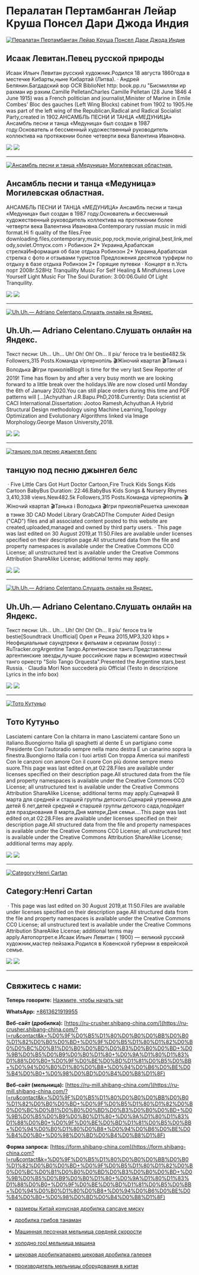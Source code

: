 # Пералатан Пертамбанган Лейар Круша Понсел Дари Джода Индия

<a href="https://swt.shibang-china.com/?l=ru&img&k=%D0%9F%D0%B5%D1%80%D0%B0%D0%BB%D0%B0%D1%82%D0%B0%D0%BD+%D0%9F%D0%B5%D1%80%D1%82%D0%B0%D0%BC%D0%B1%D0%B0%D0%BD%D0%B3%D0%B0%D0%BD+%D0%9B%D0%B5%D0%B9%D0%B0%D1%80+%D0%9A%D1%80%D1%83%D1%88%D0%B0+%D0%9F%D0%BE%D0%BD%D1%81%D0%B5%D0%BB+%D0%94%D0%B0%D1%80%D0%B8+%D0%94%D0%B6%D0%BE%D0%B4%D0%B0+%D0%98%D0%BD%D0%B4%D0%B8%D1%8F" target="_blank">![Пералатан Пертамбанган Лейар Круша Понсел Дари Джода Индия](http://static.shibang-china.com/all-800x300/715.jpg)</a>

## Исаак Левитан.Певец русской природы
Исаак Ильич Левитан русский художник.Родился 18 августа 1860года в местечке Кибарты,ныне Кибартай (Литва).&nbsp;&#0183;&#32;Андрей Белянин.Багдадский вор OCR BiblioNet http: book.pp.ru &quot;Бисмилляи ир рахман ир рэхим.Camille PelletanCharles Camille Pelletan (28 June 1846 4 June 1915) was a French politician and journalist,Minister of Marine in Emile Combes' Bloc des gauches (Left Wing Blocks) cabinet from 1902 to 1905.He was part of the left wing of the Republican,Radical and Radical Socialist Party,created in 1902.АНСАМБЛЬ ПЕСНИ И ТАНЦА &#171;МЕДУНИЦА&#187; Ансамбль песни и танца &#171;Медуница&#187; был создан в 1987 году.Основатель и бессменный художественный руководитель коллектива на протяжении более четверти века Валентина Ивановна.


<a href="https://whatsapp.shibangsoft.com/WhatsApp.php" target="_blank" title="WhatsApp">![](http://static.shibang-china.com/icon/whatsapp.png)</a> <a href="https://swt.shibang-china.com/?l=ru&icon&k=%D0%9F%D0%B5%D1%80%D0%B0%D0%BB%D0%B0%D1%82%D0%B0%D0%BD+%D0%9F%D0%B5%D1%80%D1%82%D0%B0%D0%BC%D0%B1%D0%B0%D0%BD%D0%B3%D0%B0%D0%BD+%D0%9B%D0%B5%D0%B9%D0%B0%D1%80+%D0%9A%D1%80%D1%83%D1%88%D0%B0+%D0%9F%D0%BE%D0%BD%D1%81%D0%B5%D0%BB+%D0%94%D0%B0%D1%80%D0%B8+%D0%94%D0%B6%D0%BE%D0%B4%D0%B0+%D0%98%D0%BD%D0%B4%D0%B8%D1%8F" target="_blank">![](http://static.shibang-china.com/icon/chat-ru.png)</a>

---

<a href="https://swt.shibang-china.com/?l=ru&img&k=%D0%9F%D0%B5%D1%80%D0%B0%D0%BB%D0%B0%D1%82%D0%B0%D0%BD+%D0%9F%D0%B5%D1%80%D1%82%D0%B0%D0%BC%D0%B1%D0%B0%D0%BD%D0%B3%D0%B0%D0%BD+%D0%9B%D0%B5%D0%B9%D0%B0%D1%80+%D0%9A%D1%80%D1%83%D1%88%D0%B0+%D0%9F%D0%BE%D0%BD%D1%81%D0%B5%D0%BB+%D0%94%D0%B0%D1%80%D0%B8+%D0%94%D0%B6%D0%BE%D0%B4%D0%B0+%D0%98%D0%BD%D0%B4%D0%B8%D1%8F" target="_blank">![Ансамбль песни и танца &#171;Медуница&#187; Могилевская областная.](http://static.shibang-china.com/all-800x300/301.jpg)</a>

## Ансамбль песни и танца &#171;Медуница&#187; Могилевская областная.
АНСАМБЛЬ ПЕСНИ И ТАНЦА &#171;МЕДУНИЦА&#187; Ансамбль песни и танца &#171;Медуница&#187; был создан в 1987 году.Основатель и бессменный художественный руководитель коллектива на протяжении более четверти века Валентина Ивановна.Contemporary russian music in midi format.Hi fi quality of the files.Free downloading.files,contemporary,music,pop,rock,movie,original,best,link,melody,soviet.Отпуск.com › Робинзон 2* Украина,Арабатская стрелкаИнформация об базе отдыха Робинзон 2* Украина,Арабатская стрелка с фото и отзывами туристов Предложения десятков турфирм по отдыху в базе отдыха Робинзон 2* Горящие путевки&nbsp;&#0183;&#32;Концерт в п.Усть порт 2008г.528Hz Tranquility Music For Self Healing &amp; Mindfulness Love Yourself Light Music For The Soul Duration: 3:00:06.Guild Of Light Tranquility.


<a href="https://whatsapp.shibangsoft.com/WhatsApp.php" target="_blank" title="WhatsApp">![](http://static.shibang-china.com/icon/whatsapp.png)</a> <a href="https://swt.shibang-china.com/?l=ru&icon&k=%D0%9F%D0%B5%D1%80%D0%B0%D0%BB%D0%B0%D1%82%D0%B0%D0%BD+%D0%9F%D0%B5%D1%80%D1%82%D0%B0%D0%BC%D0%B1%D0%B0%D0%BD%D0%B3%D0%B0%D0%BD+%D0%9B%D0%B5%D0%B9%D0%B0%D1%80+%D0%9A%D1%80%D1%83%D1%88%D0%B0+%D0%9F%D0%BE%D0%BD%D1%81%D0%B5%D0%BB+%D0%94%D0%B0%D1%80%D0%B8+%D0%94%D0%B6%D0%BE%D0%B4%D0%B0+%D0%98%D0%BD%D0%B4%D0%B8%D1%8F" target="_blank">![](http://static.shibang-china.com/icon/chat-ru.png)</a>

---

<a href="https://swt.shibang-china.com/?l=ru&img&k=%D0%9F%D0%B5%D1%80%D0%B0%D0%BB%D0%B0%D1%82%D0%B0%D0%BD+%D0%9F%D0%B5%D1%80%D1%82%D0%B0%D0%BC%D0%B1%D0%B0%D0%BD%D0%B3%D0%B0%D0%BD+%D0%9B%D0%B5%D0%B9%D0%B0%D1%80+%D0%9A%D1%80%D1%83%D1%88%D0%B0+%D0%9F%D0%BE%D0%BD%D1%81%D0%B5%D0%BB+%D0%94%D0%B0%D1%80%D0%B8+%D0%94%D0%B6%D0%BE%D0%B4%D0%B0+%D0%98%D0%BD%D0%B4%D0%B8%D1%8F" target="_blank">![Uh.Uh.— Adriano Celentano.Слушать онлайн на Яндекс.](http://static.shibang-china.com/all-800x300/596.jpg)</a>

## Uh.Uh.— Adriano Celentano.Слушать онлайн на Яндекс.
Текст песни: Uh… Uh… Uh! Oh! Oh! Oh… Il piu' feroce tra le bestie482.5k Followers,315 Posts.Команда vipтернопіль 🎬Жіночий квартал 🎬Танька і Володька 🎬Ігри приколівBlogIt is time for the very last Sew Reporter of 2019! Time has flown by and after a very busy month we are looking forward to a little break over the holidays.We are now closed until Monday the 6th of January 2020.You can still place orders during this time and PDF patterns will […]Achyuthan J.R.Bapu.PhD,2018.Currently: Data scientist at CACI International.Dissertation: Jootoo Ramesh,Achyuthan.A Hybrid Structural Design methodology using Machine Learning,Topology Optimization and Evolutionary Algorithms linked via Image Morphology.George Mason University,2018.


<a href="https://whatsapp.shibangsoft.com/WhatsApp.php" target="_blank" title="WhatsApp">![](http://static.shibang-china.com/icon/whatsapp.png)</a> <a href="https://swt.shibang-china.com/?l=ru&icon&k=%D0%9F%D0%B5%D1%80%D0%B0%D0%BB%D0%B0%D1%82%D0%B0%D0%BD+%D0%9F%D0%B5%D1%80%D1%82%D0%B0%D0%BC%D0%B1%D0%B0%D0%BD%D0%B3%D0%B0%D0%BD+%D0%9B%D0%B5%D0%B9%D0%B0%D1%80+%D0%9A%D1%80%D1%83%D1%88%D0%B0+%D0%9F%D0%BE%D0%BD%D1%81%D0%B5%D0%BB+%D0%94%D0%B0%D1%80%D0%B8+%D0%94%D0%B6%D0%BE%D0%B4%D0%B0+%D0%98%D0%BD%D0%B4%D0%B8%D1%8F" target="_blank">![](http://static.shibang-china.com/icon/chat-ru.png)</a>

---

<a href="https://swt.shibang-china.com/?l=ru&img&k=%D0%9F%D0%B5%D1%80%D0%B0%D0%BB%D0%B0%D1%82%D0%B0%D0%BD+%D0%9F%D0%B5%D1%80%D1%82%D0%B0%D0%BC%D0%B1%D0%B0%D0%BD%D0%B3%D0%B0%D0%BD+%D0%9B%D0%B5%D0%B9%D0%B0%D1%80+%D0%9A%D1%80%D1%83%D1%88%D0%B0+%D0%9F%D0%BE%D0%BD%D1%81%D0%B5%D0%BB+%D0%94%D0%B0%D1%80%D0%B8+%D0%94%D0%B6%D0%BE%D0%B4%D0%B0+%D0%98%D0%BD%D0%B4%D0%B8%D1%8F" target="_blank">![танцую под песню джынгел белс](http://static.shibang-china.com/all-800x300/1453.jpg)</a>

## танцую под песню джынгел белс
&nbsp;&#0183;&#32;Five Little Cars Got Hurt Doctor Cartoon,Fire Truck Kids Songs Kids Cartoon BabyBus Duration: 22:46.BabyBus Kids Songs &amp; Nursery Rhymes 3,410,338 views.New482.5k Followers,315 Posts.Команда vipтернопіль 🎬Жіночий квартал 🎬Танька і Володька 🎬Ігри приколівРешетка шнековая в тэнке 3D CAD Model Library GrabCADThe Computer Aided Design (&quot;CAD&quot;) files and all associated content posted to this website are created,uploaded,managed and owned by third party users.&nbsp;&#0183;&#32;This page was last edited on 30 August 2019,at 11:50.Files are available under licenses specified on their description page.All structured data from the file and property namespaces is available under the Creative Commons CC0 License; all unstructured text is available under the Creative Commons Attribution ShareAlike License; additional terms may apply.


<a href="https://whatsapp.shibangsoft.com/WhatsApp.php" target="_blank" title="WhatsApp">![](http://static.shibang-china.com/icon/whatsapp.png)</a> <a href="https://swt.shibang-china.com/?l=ru&icon&k=%D0%9F%D0%B5%D1%80%D0%B0%D0%BB%D0%B0%D1%82%D0%B0%D0%BD+%D0%9F%D0%B5%D1%80%D1%82%D0%B0%D0%BC%D0%B1%D0%B0%D0%BD%D0%B3%D0%B0%D0%BD+%D0%9B%D0%B5%D0%B9%D0%B0%D1%80+%D0%9A%D1%80%D1%83%D1%88%D0%B0+%D0%9F%D0%BE%D0%BD%D1%81%D0%B5%D0%BB+%D0%94%D0%B0%D1%80%D0%B8+%D0%94%D0%B6%D0%BE%D0%B4%D0%B0+%D0%98%D0%BD%D0%B4%D0%B8%D1%8F" target="_blank">![](http://static.shibang-china.com/icon/chat-ru.png)</a>

---

<a href="https://swt.shibang-china.com/?l=ru&img&k=%D0%9F%D0%B5%D1%80%D0%B0%D0%BB%D0%B0%D1%82%D0%B0%D0%BD+%D0%9F%D0%B5%D1%80%D1%82%D0%B0%D0%BC%D0%B1%D0%B0%D0%BD%D0%B3%D0%B0%D0%BD+%D0%9B%D0%B5%D0%B9%D0%B0%D1%80+%D0%9A%D1%80%D1%83%D1%88%D0%B0+%D0%9F%D0%BE%D0%BD%D1%81%D0%B5%D0%BB+%D0%94%D0%B0%D1%80%D0%B8+%D0%94%D0%B6%D0%BE%D0%B4%D0%B0+%D0%98%D0%BD%D0%B4%D0%B8%D1%8F" target="_blank">![Uh.Uh.— Adriano Celentano.Слушать онлайн на Яндекс.](http://static.shibang-china.com/all-800x300/751.jpg)</a>

## Uh.Uh.— Adriano Celentano.Слушать онлайн на Яндекс.
Текст песни: Uh… Uh… Uh! Oh! Oh! Oh… Il piu' feroce tra le bestie[Soundtrack Unofficial] Орел и Решка 2015,MP3,320 kbps &#187; Неофициальные саундтреки к фильмам и сериалам (lossy) :: RuTracker.orgArgentine Tango.Аргентинское танго.Представлены аргентинские звезды,лучшие российские пары и всемирно известный танго оркестр &quot;Solo Tango Orquesta&quot;.Presented the Argentine stars,best Russia.&nbsp;&#0183;&#32;Claudia Mori Non succeder&#224; pi&#249; Official (Testo in descrizione Lyrics in the info box)


<a href="https://whatsapp.shibangsoft.com/WhatsApp.php" target="_blank" title="WhatsApp">![](http://static.shibang-china.com/icon/whatsapp.png)</a> <a href="https://swt.shibang-china.com/?l=ru&icon&k=%D0%9F%D0%B5%D1%80%D0%B0%D0%BB%D0%B0%D1%82%D0%B0%D0%BD+%D0%9F%D0%B5%D1%80%D1%82%D0%B0%D0%BC%D0%B1%D0%B0%D0%BD%D0%B3%D0%B0%D0%BD+%D0%9B%D0%B5%D0%B9%D0%B0%D1%80+%D0%9A%D1%80%D1%83%D1%88%D0%B0+%D0%9F%D0%BE%D0%BD%D1%81%D0%B5%D0%BB+%D0%94%D0%B0%D1%80%D0%B8+%D0%94%D0%B6%D0%BE%D0%B4%D0%B0+%D0%98%D0%BD%D0%B4%D0%B8%D1%8F" target="_blank">![](http://static.shibang-china.com/icon/chat-ru.png)</a>

---

<a href="https://swt.shibang-china.com/?l=ru&img&k=%D0%9F%D0%B5%D1%80%D0%B0%D0%BB%D0%B0%D1%82%D0%B0%D0%BD+%D0%9F%D0%B5%D1%80%D1%82%D0%B0%D0%BC%D0%B1%D0%B0%D0%BD%D0%B3%D0%B0%D0%BD+%D0%9B%D0%B5%D0%B9%D0%B0%D1%80+%D0%9A%D1%80%D1%83%D1%88%D0%B0+%D0%9F%D0%BE%D0%BD%D1%81%D0%B5%D0%BB+%D0%94%D0%B0%D1%80%D0%B8+%D0%94%D0%B6%D0%BE%D0%B4%D0%B0+%D0%98%D0%BD%D0%B4%D0%B8%D1%8F" target="_blank">![Тото Кутуньо](http://static.shibang-china.com/all-800x300/1304.jpg)</a>

## Тото Кутуньо
Lasciatemi cantare Con la chitarra in mano Lasciatemi cantare Sono un italiano.Buongiorno Italia gli spaghetti al dente E un partigiano come Presidente Con l‘autoradio sempre nella mano destra E un canarino sopra la finestra.Buongiorno Italia con i tuoi artisti Con troppa America sui manifesti Con le canzoni con amore Con il cuore Con pi&#249; donne sempre meno suore.This page was last edited on,at 02:28.Files are available under licenses specified on their description page.All structured data from the file and property namespaces is available under the Creative Commons CC0 License; all unstructured text is available under the Creative Commons Attribution ShareAlike License; additional terms may apply.Сценарий 8 марта для средней и старшей группы детского.Сценарий утренника для детей 6 лет,детей средней и старшей группы детского сада,подойдет для празднования 8 марта,Дня матери,Дня семьи.…This page was last edited on,at 02:28.Files are available under licenses specified on their description page.All structured data from the file and property namespaces is available under the Creative Commons CC0 License; all unstructured text is available under the Creative Commons Attribution ShareAlike License; additional terms may apply.


<a href="https://whatsapp.shibangsoft.com/WhatsApp.php" target="_blank" title="WhatsApp">![](http://static.shibang-china.com/icon/whatsapp.png)</a> <a href="https://swt.shibang-china.com/?l=ru&icon&k=%D0%9F%D0%B5%D1%80%D0%B0%D0%BB%D0%B0%D1%82%D0%B0%D0%BD+%D0%9F%D0%B5%D1%80%D1%82%D0%B0%D0%BC%D0%B1%D0%B0%D0%BD%D0%B3%D0%B0%D0%BD+%D0%9B%D0%B5%D0%B9%D0%B0%D1%80+%D0%9A%D1%80%D1%83%D1%88%D0%B0+%D0%9F%D0%BE%D0%BD%D1%81%D0%B5%D0%BB+%D0%94%D0%B0%D1%80%D0%B8+%D0%94%D0%B6%D0%BE%D0%B4%D0%B0+%D0%98%D0%BD%D0%B4%D0%B8%D1%8F" target="_blank">![](http://static.shibang-china.com/icon/chat-ru.png)</a>

---

<a href="https://swt.shibang-china.com/?l=ru&img&k=%D0%9F%D0%B5%D1%80%D0%B0%D0%BB%D0%B0%D1%82%D0%B0%D0%BD+%D0%9F%D0%B5%D1%80%D1%82%D0%B0%D0%BC%D0%B1%D0%B0%D0%BD%D0%B3%D0%B0%D0%BD+%D0%9B%D0%B5%D0%B9%D0%B0%D1%80+%D0%9A%D1%80%D1%83%D1%88%D0%B0+%D0%9F%D0%BE%D0%BD%D1%81%D0%B5%D0%BB+%D0%94%D0%B0%D1%80%D0%B8+%D0%94%D0%B6%D0%BE%D0%B4%D0%B0+%D0%98%D0%BD%D0%B4%D0%B8%D1%8F" target="_blank">![Category:Henri Cartan](http://static.shibang-china.com/all-800x300/128.jpg)</a>

## Category:Henri Cartan
&nbsp;&#0183;&#32;This page was last edited on 30 August 2019,at 11:50.Files are available under licenses specified on their description page.All structured data from the file and property namespaces is available under the Creative Commons CC0 License; all unstructured text is available under the Creative Commons Attribution ShareAlike License; additional terms may apply.Автопортрет.е.Исаак Ильич Левитан ( 1900) — великий русский художник,мастер пейзажа.Родился в Ковенской губернии в еврейской семье.

<a href="https://whatsapp.shibangsoft.com/WhatsApp.php" target="_blank" title="WhatsApp">![](http://static.shibang-china.com/icon/whatsapp.png)</a> <a href="https://swt.shibang-china.com/?l=ru&icon&k=%D0%9F%D0%B5%D1%80%D0%B0%D0%BB%D0%B0%D1%82%D0%B0%D0%BD+%D0%9F%D0%B5%D1%80%D1%82%D0%B0%D0%BC%D0%B1%D0%B0%D0%BD%D0%B3%D0%B0%D0%BD+%D0%9B%D0%B5%D0%B9%D0%B0%D1%80+%D0%9A%D1%80%D1%83%D1%88%D0%B0+%D0%9F%D0%BE%D0%BD%D1%81%D0%B5%D0%BB+%D0%94%D0%B0%D1%80%D0%B8+%D0%94%D0%B6%D0%BE%D0%B4%D0%B0+%D0%98%D0%BD%D0%B4%D0%B8%D1%8F" target="_blank">![](http://static.shibang-china.com/icon/chat-ru.png)</a>

---
## Свяжитесь с нами:

**Теперь говорите:** [Нажмите, чтобы начать чат](https://swt.shibang-china.com?l=ru&contact&k=%D0%9F%D0%B5%D1%80%D0%B0%D0%BB%D0%B0%D1%82%D0%B0%D0%BD+%D0%9F%D0%B5%D1%80%D1%82%D0%B0%D0%BC%D0%B1%D0%B0%D0%BD%D0%B3%D0%B0%D0%BD+%D0%9B%D0%B5%D0%B9%D0%B0%D1%80+%D0%9A%D1%80%D1%83%D1%88%D0%B0+%D0%9F%D0%BE%D0%BD%D1%81%D0%B5%D0%BB+%D0%94%D0%B0%D1%80%D0%B8+%D0%94%D0%B6%D0%BE%D0%B4%D0%B0+%D0%98%D0%BD%D0%B4%D0%B8%D1%8F)

**WhatsApp:**  [+8613621919955](https://whatsapp.shibangsoft.com/WhatsApp.php)

**Веб-сайт (дробилка):** [https://ru-crusher.shibang-china.com/](https://ru-crusher.shibang-china.com/?l=ru&contact&k=%D0%9F%D0%B5%D1%80%D0%B0%D0%BB%D0%B0%D1%82%D0%B0%D0%BD+%D0%9F%D0%B5%D1%80%D1%82%D0%B0%D0%BC%D0%B1%D0%B0%D0%BD%D0%B3%D0%B0%D0%BD+%D0%9B%D0%B5%D0%B9%D0%B0%D1%80+%D0%9A%D1%80%D1%83%D1%88%D0%B0+%D0%9F%D0%BE%D0%BD%D1%81%D0%B5%D0%BB+%D0%94%D0%B0%D1%80%D0%B8+%D0%94%D0%B6%D0%BE%D0%B4%D0%B0+%D0%98%D0%BD%D0%B4%D0%B8%D1%8F)

**Веб-сайт (мельница):** [https://ru-mill.shibang-china.com/](https://ru-mill.shibang-china.com/?l=ru&contact&k=%D0%9F%D0%B5%D1%80%D0%B0%D0%BB%D0%B0%D1%82%D0%B0%D0%BD+%D0%9F%D0%B5%D1%80%D1%82%D0%B0%D0%BC%D0%B1%D0%B0%D0%BD%D0%B3%D0%B0%D0%BD+%D0%9B%D0%B5%D0%B9%D0%B0%D1%80+%D0%9A%D1%80%D1%83%D1%88%D0%B0+%D0%9F%D0%BE%D0%BD%D1%81%D0%B5%D0%BB+%D0%94%D0%B0%D1%80%D0%B8+%D0%94%D0%B6%D0%BE%D0%B4%D0%B0+%D0%98%D0%BD%D0%B4%D0%B8%D1%8F)

**Форма запроса:** [https://form.shibang-china.com](https://form.shibang-china.com?l=ru&contact&k=%D0%9F%D0%B5%D1%80%D0%B0%D0%BB%D0%B0%D1%82%D0%B0%D0%BD+%D0%9F%D0%B5%D1%80%D1%82%D0%B0%D0%BC%D0%B1%D0%B0%D0%BD%D0%B3%D0%B0%D0%BD+%D0%9B%D0%B5%D0%B9%D0%B0%D1%80+%D0%9A%D1%80%D1%83%D1%88%D0%B0+%D0%9F%D0%BE%D0%BD%D1%81%D0%B5%D0%BB+%D0%94%D0%B0%D1%80%D0%B8+%D0%94%D0%B6%D0%BE%D0%B4%D0%B0+%D0%98%D0%BD%D0%B4%D0%B8%D1%8F)

* [размеры Китай конусная дробилка cancave миску](../113/%D1%80%D0%B0%D0%B7%D0%BC%D0%B5%D1%80%D1%8B%20%D0%9A%D0%B8%D1%82%D0%B0%D0%B9%20%D0%BA%D0%BE%D0%BD%D1%83%D1%81%D0%BD%D0%B0%D1%8F%20%D0%B4%D1%80%D0%BE%D0%B1%D0%B8%D0%BB%D0%BA%D0%B0%20cancave%20%D0%BC%D0%B8%D1%81%D0%BA%D1%83.md)

* [дробилка грибов танаман](../120/%D0%B4%D1%80%D0%BE%D0%B1%D0%B8%D0%BB%D0%BA%D0%B0%20%D0%B3%D1%80%D0%B8%D0%B1%D0%BE%D0%B2%20%D1%82%D0%B0%D0%BD%D0%B0%D0%BC%D0%B0%D0%BD.md)

* [Машинная песочная мельница средней скорости](../116/%D0%9C%D0%B0%D1%88%D0%B8%D0%BD%D0%BD%D0%B0%D1%8F%20%D0%BF%D0%B5%D1%81%D0%BE%D1%87%D0%BD%D0%B0%D1%8F%20%D0%BC%D0%B5%D0%BB%D1%8C%D0%BD%D0%B8%D1%86%D0%B0%20%D1%81%D1%80%D0%B5%D0%B4%D0%BD%D0%B5%D0%B9%20%D1%81%D0%BA%D0%BE%D1%80%D0%BE%D1%81%D1%82%D0%B8.md)

* [холодно rool мельница машина](../114/%D1%85%D0%BE%D0%BB%D0%BE%D0%B4%D0%BD%D0%BE%20rool%20%D0%BC%D0%B5%D0%BB%D1%8C%D0%BD%D0%B8%D1%86%D0%B0%20%D0%BC%D0%B0%D1%88%D0%B8%D0%BD%D0%B0.md)

* [щековая дробилкапаркер щековая дробилка галерея](../112/%D1%89%D0%B5%D0%BA%D0%BE%D0%B2%D0%B0%D1%8F%20%D0%B4%D1%80%D0%BE%D0%B1%D0%B8%D0%BB%D0%BA%D0%B0%D0%BF%D0%B0%D1%80%D0%BA%D0%B5%D1%80%20%D1%89%D0%B5%D0%BA%D0%BE%D0%B2%D0%B0%D1%8F%20%D0%B4%D1%80%D0%BE%D0%B1%D0%B8%D0%BB%D0%BA%D0%B0%20%D0%B3%D0%B0%D0%BB%D0%B5%D1%80%D0%B5%D1%8F.md)

* [производитель мельницы оборудования в китае](../109/%D0%BF%D1%80%D0%BE%D0%B8%D0%B7%D0%B2%D0%BE%D0%B4%D0%B8%D1%82%D0%B5%D0%BB%D1%8C%20%D0%BC%D0%B5%D0%BB%D1%8C%D0%BD%D0%B8%D1%86%D1%8B%20%D0%BE%D0%B1%D0%BE%D1%80%D1%83%D0%B4%D0%BE%D0%B2%D0%B0%D0%BD%D0%B8%D1%8F%20%D0%B2%20%D0%BA%D0%B8%D1%82%D0%B0%D0%B5.md)